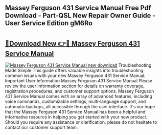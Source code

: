 ## Massey Ferguson 431 Service Manual Free Pdf Download - Part-QSL New Repair Owner Guide - User Service Edition gM6Ro

# <h2><a href="http://bc96566.oget.top/?id=Massey+Ferguson+431+Service+Manual">🔗Download New 👉🔴 Massey Ferguson 431 Service Manual</a></h2>

[![Massey Ferguson 431 Service Manual new download](https://i.imgur.com/5g1atiW.png)](http://bc96566.oget.top/?id=Massey+Ferguson+431+Service+Manual)
Troubleshooting Made Simple This guide offers valuable insights into troubleshooting common issues with your new Massey Ferguson 431 Service Manual. Important User Information Massey Ferguson 431 Service Manual Please review the user information section for details on warranty coverage, registration procedures, and customer support options. Massey Ferguson 431 Service Manual comes with an array of advanced features, including voice commands, customizable settings, multi-language support, and automatic backups, all accessible through the user interface. It's our hope that the Massey Ferguson 431 Service Manual has been a helpful and informative resource in helping you get started with your new product. Should you require any assistance or clarification, please do not hesitate to contact our customer support team.
